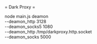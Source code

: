 = Dark Proxy =

node main.js deamon \
  --deamon_http 3128 \
  --deamon_socks5 1080 \
  --deamon_http /tmp/darkproxy.http.socket \
  --deamon_socks 5000
